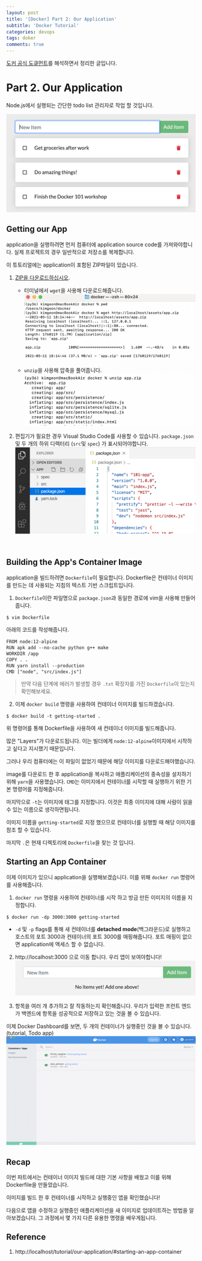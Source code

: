 ```yaml
---
layout: post
title: '[Docker] Part 2: Our Application'
subtitle: 'Docker Tutorial'
categories: devops
tags: doker
comments: true
---
```



[도커 공식 도큐먼트](https://docs.docker.com/get-started/)를 해석하면서 정리한 글입니다.

# Part 2. Our Application

Node.js에서 실행되는 간단한 todo list 관리자로 작업 할 것입니다.

![img](/assets/img/docker/todo-list-sample.png)

## Getting our App
application을 실행하려면 먼저 컴퓨터에 application source code를 가져와야합니다. 실제 프로젝트의 경우 일반적으로 저장소를 복제합니다. 

이 튜토리얼에는 application이 포함된 ZIP파일이 있습니다.

1. [ZIP을 다운로드하십시오](http://localhost/assets/app.zip).
    - 터미널에서 `wget`을 사용해 다운로드해줍니다.
    ![img](/assets/img/docker/unzip.png)

    - `unzip`을 사용해 압축을 풀어줍니다.
    ![img](/assets/img/docker/wget.png)

2. 편집기가 필요한 경우 Visual Studio Code를 사용할 수 있습니다. `package.json`및 두 개의 하위 디렉터리 (`src`및 `spec`) 가 표시되어야합니다.
![img](/assets/img/docker/ide-screenshot.png)

<br>

## Building the App's Container Image

application을 빌드하려면 `Dockerfile`이 필요합니다. Dockerfile은 컨테이너 이미지를 만드는 데 사용되는 지침의 텍스트 기반 스크립트입니다. 

1. ```Dockerfile```이란 파일명으로  ```package.json```과 동일한 경로에 vim을 사용해 만들어줍니다.
```vim
$ vim Dockerfile
```
아래의 코드를 작성해줍니다.
```vim
FROM node:12-alpine
RUN apk add --no-cache python g++ make
WORKDIR /app
COPY . .
RUN yarn install --production
CMD ["node", "src/index.js"]
```
> 만약 다음 단계에 에러가 발생할 경우 `.txt` 확장자를 가진 `Dockerfile`이 있는지 확인해보세요.

2. 이제 ```docker build``` 명령을 사용하여 컨테이너 이미지를 빌드하겠습니다.

```vim
$ docker build -t getting-started .
```

위 명령어를 통해 Dockerfile을 사용하여 새 컨테이너 이미지를 빌드해줍니다.

많은 "Layers"가 다운로드됩니다. 이는 빌더에게 ```node:12-alpine```이미지에서 시작하고 싶다고 지시했기 때문입니다. 

그러나 우리 컴퓨터에는 이 파일이 없었기 때문에 해당 이미지를 다운로드해야했습니다.

image를 다운로드 한 후 application을 복사하고 애플리케이션의 종속성을 설치하기 위해 `yarn`을 사용했습니다. `CMD`는 이미지에서 컨테이너를 시작할 때 실행하기 위한 기본 명령어를 지정해줍니다.

마지막으로 `-t`는 이미지에 태그를 지정합니다. 이것은 최종 이미지에 대해 사람이 읽을 수 있는 이름으로 생각하면됩니다.

이미지 이름을 `getting-started`로 지정 했으므로 컨테이너를 실행할 때 해당 이미지를 참조 할 수 있습니다.

마지막 `.`은 현재 디렉토리에 `Dockerfile`을 찾는 것 입니다.

## Starting an App Container
이제 이미지가 있으니 application을 실행해보겠습니다.
이를 위해 `docker run` 명령어를 사용해줍니다.

1. `docker run` 명령을 사용하여 컨테이너를 시작 하고 방금 만든 이미지의 이름을 지정합니다.
```vim
$ docker run -dp 3000:3000 getting-started
```
- `-d` 및 `-p` flags를 통해 새 컨테이너를 **detached mode**(백그라운드)로 실행하고 호스트의 포트 3000과 컨테이너의 포트 3000를 매핑해줍니다. 포트 매핑이 없으면 application에 액세스 할 수 없습니다.

2. http://localhost:3000 으로 이동 합니다. 우리 앱이 보여야합니다!
![img](/assets/img/docker/todo-list-empty.png)

3. 항목을 여러 개 추가하고 잘 작동하는지 확인해줍니다. 우리가 입력한 프런트 엔드가 백엔드에 항목을 성공적으로 저장하고 있는 것을 볼 수 있습니다.

이제 Docker Dashboard를 보면, 두 개의 컨테이너가 실행중인 것을 볼 수 있습니다.(tutorial, Todo app)
![img](/assets/img/docker/dashboard.png)

## Recap
이번 파트에서는 컨테이너 이미지 빌드에 대한 기본 사항을 배웠고 이를 위해 Dockerfile을 만들었습니다.

이미지를 빌드 한 후 컨테이너를 시작하고 실행중인 앱을 확인했습니다!

다음으로 앱을 수정하고 실행중인 애플리케이션을 새 이미지로 업데이트하는 방법을 알아보겠습니다. 그 과정에서 몇 가지 다른 유용한 명령을 배우게됩니다.

## Reference
1. http://localhost/tutorial/our-application/#starting-an-app-container

